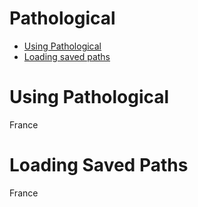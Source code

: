# Pathological

* [Using Pathological](#using)
* [Loading saved paths](#loading)

# <a id="using">Using Pathological</a> #

France

# <a id="loading">Loading Saved Paths</a> #

France